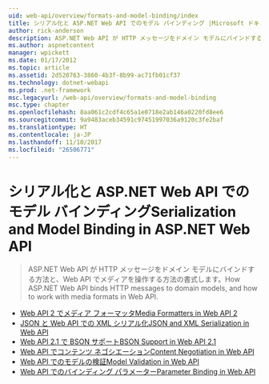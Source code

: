 ```yaml
---
uid: web-api/overview/formats-and-model-binding/index
title: シリアル化と ASP.NET Web API でのモデル バインディング |Microsoft ドキュメント
author: rick-anderson
description: ASP.NET Web API が HTTP メッセージをドメイン モデルにバインドする方法と、Web API でメディアを操作する方法の書式します。
ms.author: aspnetcontent
manager: wpickett
ms.date: 01/17/2012
ms.topic: article
ms.assetid: 2d520763-3860-4b3f-8b99-ac71fb01cf37
ms.technology: dotnet-webapi
ms.prod: .net-framework
msc.legacyurl: /web-api/overview/formats-and-model-binding
msc.type: chapter
ms.openlocfilehash: 8aa061c2cdf4c65a1e0718e2ab146a0220fd8ee6
ms.sourcegitcommit: 9a9483aceb34591c97451997036a9120c3fe2baf
ms.translationtype: HT
ms.contentlocale: ja-JP
ms.lasthandoff: 11/10/2017
ms.locfileid: "26506771"
---
```

<a name="serialization-and-model-binding-in-aspnet-web-api"></a><span data-ttu-id="8de60-103">シリアル化と ASP.NET Web API でのモデル バインディング</span><span class="sxs-lookup"><span data-stu-id="8de60-103">Serialization and Model Binding in ASP.NET Web API</span></span>
====================
> <span data-ttu-id="8de60-104">ASP.NET Web API が HTTP メッセージをドメイン モデルにバインドする方法と、Web API でメディアを操作する方法の書式します。</span><span class="sxs-lookup"><span data-stu-id="8de60-104">How ASP.NET Web API binds HTTP messages to domain models, and how to work with media formats in Web API.</span></span>


- [<span data-ttu-id="8de60-105">Web API 2 でメディア フォーマッタ</span><span class="sxs-lookup"><span data-stu-id="8de60-105">Media Formatters in Web API 2</span></span>](media-formatters.md)
- [<span data-ttu-id="8de60-106">JSON と Web API での XML シリアル化</span><span class="sxs-lookup"><span data-stu-id="8de60-106">JSON and XML Serialization in Web API</span></span>](json-and-xml-serialization.md)
- [<span data-ttu-id="8de60-107">Web API 2.1 で BSON サポート</span><span class="sxs-lookup"><span data-stu-id="8de60-107">BSON Support in Web API 2.1</span></span>](bson-support-in-web-api-21.md)
- [<span data-ttu-id="8de60-108">Web API でコンテンツ ネゴシエーション</span><span class="sxs-lookup"><span data-stu-id="8de60-108">Content Negotiation in Web API</span></span>](content-negotiation.md)
- [<span data-ttu-id="8de60-109">Web API でのモデルの検証</span><span class="sxs-lookup"><span data-stu-id="8de60-109">Model Validation in Web API</span></span>](model-validation-in-aspnet-web-api.md)
- [<span data-ttu-id="8de60-110">Web API でのバインディング パラメーター</span><span class="sxs-lookup"><span data-stu-id="8de60-110">Parameter Binding in Web API</span></span>](parameter-binding-in-aspnet-web-api.md)
